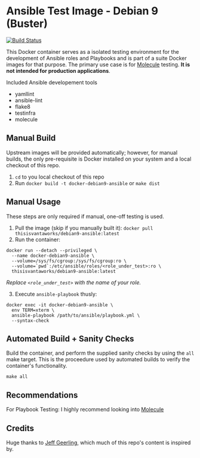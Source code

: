 Ansible Test Image - Debian 9 (Buster)
=======================================

[![Build Status](https://travis-ci.com/vantaworks/docker-debian9-ansible.svg?branch=master)](https://travis-ci.com/vantaworks/docker-debian9-ansible)

This Docker container serves as a isolated testing environment for the development of Ansible roles and Playbooks and is part of a suite Docker images for that purpose. The primary use case is for [Molecule](https://molecule.readthedocs.io/en/stable/) testing. __It is not intended for production applications__.  

Included Ansible developement tools
* yamllint
* ansible-lint
* flake8
* testinfra
* molecule

Manual Build
------------
Upstream images will be provided automatically; however, for manual builds, the only pre-requisite is Docker installed on your system and a local checkout of this repo.

1. `cd` to you local checkout of this repo
2. Run `docker build -t docker-debian9-ansible` or `make dist`

Manual Usage
------------

These steps are only required if manual, one-off testing is used.

1. Pull the image (skip if you manually built it): `docker pull thisisvantaworks/debian9-ansible:latest`
2. Run the container:

```
docker run --detach --privileged \
  --name docker-debian9-ansible \
  --volume=/sys/fs/cgroup:/sys/fs/cgroup:ro \
  --volume=`pwd`:/etc/ansible/roles/<role_under_test>:ro \
  thisisvantaworks/debian9-ansible:latest
```

_Replace `<role_under_test>` with the name of your role._

3. Execute `ansible-playbook` thusly: 
```
docker exec -it docker-debian9-ansible \
  env TERM=xterm \
  ansible-playbook /path/to/ansible/playbook.yml \
  --syntax-check
```

Automated Build + Sanity Checks
-------------------------------
Build the container, and perform the supplied sanity checks by using the `all` make target. This is the proceedure used by automated builds to verify the container's functionality.

```
make all
```

Recommendations
---------------
For Playbook Testing: I highly recommend looking into [Molecule](https://molecule.readthedocs.io/en/stable/)

Credits
-------
Huge thanks to [Jeff Geerling](https://github.com/geerlingguy), which much of this repo's content is inspired by.
